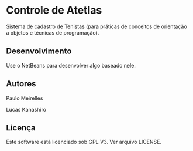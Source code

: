Controle de Atetlas
===================

Sistema de cadastro de Tenistas (para práticas de conceitos de orientação a
objetos e técnicas de programação).


Desenvolvimento
---------------

Use o NetBeans para desenvolver algo baseado nele.


Autores
------

Paulo Meirelles

Lucas Kanashiro


Licença
-------

Este software está licenciado sob GPL V3. Ver arquivo LICENSE.



